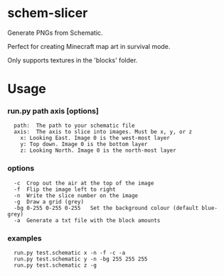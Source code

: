 # schem-slicer
Generate PNGs from Schematic.

Perfect for creating Minecraft map art in survival mode.

Only supports textures in the 'blocks' folder.

# Usage
### run.py path axis [options]
```
  path:  The path to your schematic file 
  axis:  The axis to slice into images. Must be x, y, or z 
    x: Looking East. Image 0 is the west-most layer 
    y: Top down. Image 0 is the bottom layer 
    z: Looking North. Image 0 is the north-most layer 
```
### options
```
  -c  Crop out the air at the top of the image
  -f  Flip the image left to right
  -n  Write the slice number on the image
  -g  Draw a grid (grey)
  -bg 0-255 0-255 0-255   Set the background colour (default blue-grey)
  -a  Generate a txt file with the block amounts
```
### examples
```
  run.py test.schematic x -n -f -c -a
  run.py test.schematic y -n -bg 255 255 255 
  run.py test.schematic z -g 
```
